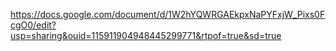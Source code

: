 https://docs.google.com/document/d/1W2hYQWRGAEkpxNaPYFxjW_Pixs0FcgO0/edit?usp=sharing&ouid=115911904948445299771&rtpof=true&sd=true

